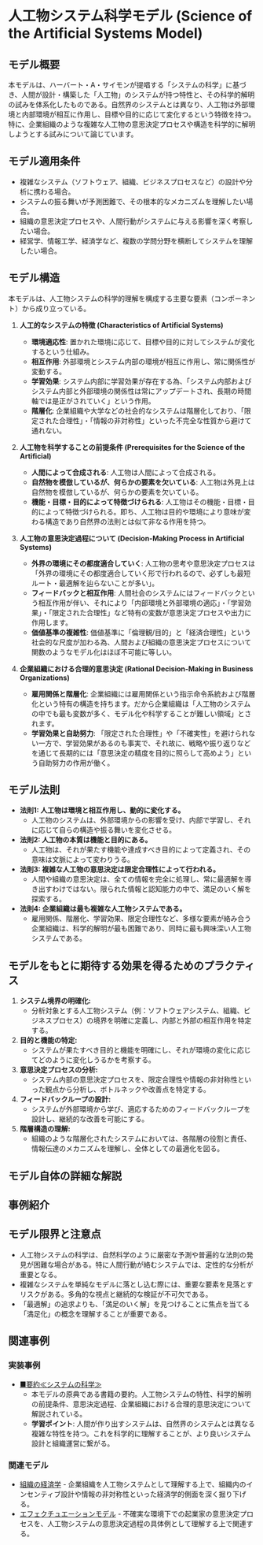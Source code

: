 # 人工物システム科学モデル (Science of the Artificial Systems Model)

## モデル概要
本モデルは、ハーバート・A・サイモンが提唱する「システムの科学」に基づき、人間が設計・構築した「人工物」のシステムが持つ特性と、その科学的解明の試みを体系化したものである。自然界のシステムとは異なり、人工物は外部環境と内部環境が相互に作用し、目標や目的に応じて変化するという特徴を持つ。特に、企業組織のような複雑な人工物の意思決定プロセスや構造を科学的に解明しようとする試みについて論じています。

## モデル適用条件
- 複雑なシステム（ソフトウェア、組織、ビジネスプロセスなど）の設計や分析に携わる場合。
- システムの振る舞いが予測困難で、その根本的なメカニズムを理解したい場合。
- 組織の意思決定プロセスや、人間行動がシステムに与える影響を深く考察したい場合。
- 経営学、情報工学、経済学など、複数の学問分野を横断してシステムを理解したい場合。

## モデル構造
本モデルは、人工物システムの科学的理解を構成する主要な要素（コンポーネント）から成り立っている。

1.  **人工的なシステムの特徴 (Characteristics of Artificial Systems)**
    -   **環境適応性**: 置かれた環境に応じて、目標や目的に対してシステムが変化するという仕組み。
    -   **相互作用**: 外部環境とシステム内部の環境が相互に作用し、常に関係性が変動する。
    -   **学習効果**: システム内部に学習効果が存在する為、「システム内部およびシステム内部と外部環境の関係性は常にアップデートされ、長期の時間軸では是正がされていく」という作用。
    -   **階層化**: 企業組織や大学などの社会的なシステムは階層化しており、「限定された合理性」・「情報の非対称性」といった不完全な性質から避けて通れない。

2.  **人工物を科学することの前提条件 (Prerequisites for the Science of the Artificial)**
    -   **人間によって合成される**: 人工物は人間によって合成される。
    -   **自然物を模倣しているが、何らかの要素を欠いている**: 人工物は外見上は自然物を模倣しているが、何らかの要素を欠いている。
    -   **機能・目標・目的によって特徴づけられる**: 人工物はその機能・目標・目的によって特徴づけられる。即ち、人工物は目的や環境により意味が変わる構造であり自然界の法則とは似て非なる作用を持つ。

3.  **人工物の意思決定過程について (Decision-Making Process in Artificial Systems)**
    -   **外界の環境にその都度適合していく**: 人工物の思考や意思決定プロセスは「外界の環境にその都度適合していく形で行われるので、必ずしも最短ルート・最適解を辿らないことが多い」。
    -   **フィードバックと相互作用**: 人間社会のシステムにはフィードバックという相互作用が伴い、それにより「内部環境と外部環境の適応」・「学習効果」・「限定された合理性」など特有の変数が意思決定プロセスや出力に作用します。
    -   **価値基準の複雑性**: 価値基準に「倫理観/目的」と「経済合理性」という社会的な尺度が加わる為、人間および組織の意思決定プロセスについて関数のようなモデル化はほぼ不可能に等しい。

4.  **企業組織における合理的意思決定 (Rational Decision-Making in Business Organizations)**
    -   **雇用関係と階層化**: 企業組織には雇用関係という指示命令系統および階層化という特有の構造を持ちます。だから企業組織は「人工物のシステムの中でも最も変数が多く、モデル化や科学することが難しい領域」とされます。
    -   **学習効果と自助努力**: 「限定された合理性」や「不確実性」を避けられない一方で、学習効果があるのも事実で、それ故に、戦略や振り返りなどを通じて長期的には「意思決定の精度を目的に照らして高めよう」という自助努力の作用が働く。

## モデル法則
- **法則1: 人工物は環境と相互作用し、動的に変化する。**
  -   人工物のシステムは、外部環境からの影響を受け、内部で学習し、それに応じて自らの構造や振る舞いを変化させる。
- **法則2: 人工物の本質は機能と目的にある。**
  -   人工物は、それが果たす機能や達成すべき目的によって定義され、その意味は文脈によって変わりうる。
- **法則3: 複雑な人工物の意思決定は限定合理性によって行われる。**
  -   人間や組織の意思決定は、全ての情報を完全に処理し、常に最適解を導き出すわけではない。限られた情報と認知能力の中で、満足のいく解を探索する。
- **法則4: 企業組織は最も複雑な人工物システムである。**
  -   雇用関係、階層化、学習効果、限定合理性など、多様な要素が絡み合う企業組織は、科学的解明が最も困難であり、同時に最も興味深い人工物システムである。

## モデルをもとに期待する効果を得るためのプラクティス
1.  **システム境界の明確化:**
    -   分析対象とする人工物システム（例：ソフトウェアシステム、組織、ビジネスプロセス）の境界を明確に定義し、内部と外部の相互作用を特定する。
2.  **目的と機能の特定:**
    -   システムが果たすべき目的と機能を明確にし、それが環境の変化に応じてどのように変化しうるかを考察する。
3.  **意思決定プロセスの分析:**
    -   システム内部の意思決定プロセスを、限定合理性や情報の非対称性といった観点から分析し、ボトルネックや改善点を特定する。
4.  **フィードバックループの設計:**
    -   システムが外部環境から学び、適応するためのフィードバックループを設計し、継続的な改善を可能にする。
5.  **階層構造の理解:**
    -   組織のような階層化されたシステムにおいては、各階層の役割と責任、情報伝達のメカニズムを理解し、全体としての最適化を図る。

## モデル自体の詳細な解説

## 事例紹介

## モデル限界と注意点
- 人工物システムの科学は、自然科学のように厳密な予測や普遍的な法則の発見が困難な場合がある。特に人間行動が絡むシステムでは、定性的な分析が重要となる。
- 複雑なシステムを単純なモデルに落とし込む際には、重要な要素を見落とすリスクがある。多角的な視点と継続的な検証が不可欠である。
- 「最適解」の追求よりも、「満足のいく解」を見つけることに焦点を当てる「満足化」の概念を理解することが重要である。

## 関連事例

### 実装事例
- [■要約≪システムの科学≫](https://ty25148248.hatenablog.com/entry/2023/07/23/081405)
  -   本モデルの原典である書籍の要約。人工物システムの特性、科学的解明の前提条件、意思決定過程、企業組織における合理的意思決定について解説されている。
  -   **学習ポイント**: 人間が作り出すシステムは、自然界のシステムとは異なる複雑な特性を持つ。これを科学的に理解することが、より良いシステム設計と組織運営に繋がる。

### 関連モデル
- [組織の経済学](https://www.google.com/search?q=%E7%B5%84%E7%B9%94%E3%81%AE%E7%B5%8C%E6%B8%88%E5%AD%A6) - 企業組織を人工物システムとして理解する上で、組織内のインセンティブ設計や情報の非対称性といった経済学的側面を深く掘り下げる。
- [エフェクチュエーションモデル](../../01_Context/ProductManager/エフェクチュエーションモデル.md) - 不確実な環境下での起業家の意思決定プロセスを、人工物システムの意思決定過程の具体例として理解する上で関連する。
